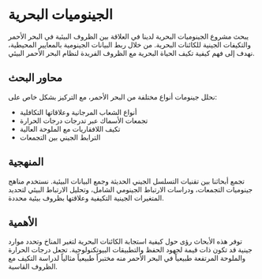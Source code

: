 # الجينوميات البحرية

يبحث مشروع الجينوميات البحرية لدينا في العلاقة بين الظروف البيئية في البحر الأحمر والتكيفات الجينية للكائنات البحرية. من خلال ربط البيانات الجينومية بالمعايير المحيطية، نهدف إلى فهم كيفية تكيف الحياة البحرية مع الظروف الفريدة لنظام البحر الأحمر البيئي.

## محاور البحث
نحلل جينومات أنواع مختلفة من البحر الأحمر، مع التركيز بشكل خاص على:
- أنواع الشعاب المرجانية وعلاقاتها التكافلية
- تجمعات الأسماك عبر تدرجات درجات الحرارة
- تكيف اللافقاريات مع الملوحة العالية
- الترابط الجيني بين التجمعات

## المنهجية
تجمع أبحاثنا بين تقنيات التسلسل الجيني الحديثة وجمع البيانات البيئية. نستخدم مناهج جينوميات التجمعات، ودراسات الارتباط الجينومي الشامل، وتحليل الارتباط البيئي لتحديد المتغيرات الجينية التكيفية وعلاقتها بظروف بيئية محددة.

## الأهمية
توفر هذه الأبحاث رؤى حول كيفية استجابة الكائنات البحرية لتغير المناخ وتحدد موارد جينية قد تكون ذات قيمة لجهود الحفظ والتطبيقات البيوتكنولوجية. تجعل درجات الحرارة والملوحة المرتفعة طبيعياً في البحر الأحمر منه مختبراً طبيعياً مثالياً لدراسة التكيف مع الظروف القاسية.
